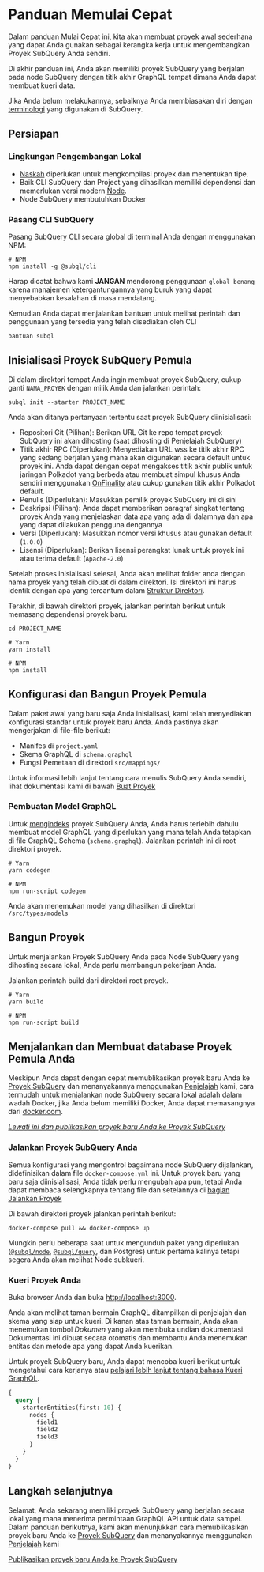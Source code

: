# Panduan Memulai Cepat

Dalam panduan Mulai Cepat ini, kita akan membuat proyek awal sederhana yang dapat Anda gunakan sebagai kerangka kerja untuk mengembangkan Proyek SubQuery Anda sendiri.

Di akhir panduan ini, Anda akan memiliki proyek SubQuery yang berjalan pada node SubQuery dengan titik akhir GraphQL tempat dimana Anda dapat membuat kueri data.

Jika Anda belum melakukannya, sebaiknya Anda membiasakan diri dengan [terminologi](../#terminology) yang digunakan di SubQuery.

## Persiapan

### Lingkungan Pengembangan Lokal

- [Naskah](https://www.typescriptlang.org/) diperlukan untuk mengkompilasi proyek dan menentukan tipe.
- Baik CLI SubQuery dan Project yang dihasilkan memiliki dependensi dan memerlukan versi modern [Node](https://nodejs.org/en/).
- Node SubQuery membutuhkan Docker

### Pasang CLI SubQuery

Pasang SubQuery CLI secara global di terminal Anda dengan menggunakan NPM:

```shell
# NPM
npm install -g @subql/cli
```

Harap dicatat bahwa kami **JANGAN** mendorong penggunaan `global benang` karena manajemen ketergantungannya yang buruk yang dapat menyebabkan kesalahan di masa mendatang.

Kemudian Anda dapat menjalankan bantuan untuk melihat perintah dan penggunaan yang tersedia yang telah disediakan oleh CLI

```shell
bantuan subql
```

## Inisialisasi Proyek SubQuery Pemula

Di dalam direktori tempat Anda ingin membuat proyek SubQuery, cukup ganti `NAMA_PROYEK` dengan milik Anda dan jalankan perintah:

```shell
subql init --starter PROJECT_NAME
```

Anda akan ditanya pertanyaan tertentu saat proyek SubQuery diinisialisasi:

- Repositori Git (Pilihan): Berikan URL Git ke repo tempat proyek SubQuery ini akan dihosting (saat dihosting di Penjelajah SubQuery)
- Titik akhir RPC (Diperlukan): Menyediakan URL wss ke titik akhir RPC yang sedang berjalan yang mana akan digunakan secara default untuk proyek ini. Anda dapat dengan cepat mengakses titik akhir publik untuk jaringan Polkadot yang berbeda atau membuat simpul khusus Anda sendiri menggunakan [OnFinality](https://app.onfinality.io) atau cukup gunakan titik akhir Polkadot default.
- Penulis (Diperlukan): Masukkan pemilik proyek SubQuery ini di sini
- Deskripsi (Pilihan): Anda dapat memberikan paragraf singkat tentang proyek Anda yang menjelaskan data apa yang ada di dalamnya dan apa yang dapat dilakukan pengguna dengannya
- Versi (Diperlukan): Masukkan nomor versi khusus atau gunakan default (`1.0.0`)
- Lisensi (Diperlukan): Berikan lisensi perangkat lunak untuk proyek ini atau terima default (`Apache-2.0`)

Setelah proses inisialisasi selesai, Anda akan melihat folder anda dengan nama proyek yang telah dibuat di dalam direktori. Isi direktori ini harus identik dengan apa yang tercantum dalam [Struktur Direktori](../create/introduction.md#directory-structure).

Terakhir, di bawah direktori proyek, jalankan perintah berikut untuk memasang dependensi proyek baru.

```shell
cd PROJECT_NAME

# Yarn
yarn install

# NPM
npm install
```

## Konfigurasi dan Bangun Proyek Pemula

Dalam paket awal yang baru saja Anda inisialisasi, kami telah menyediakan konfigurasi standar untuk proyek baru Anda. Anda pastinya akan mengerjakan di file-file berikut:

- Manifes di `project.yaml`
- Skema GraphQL di `schema.graphql`
- Fungsi Pemetaan di direktori `src/mappings/`

Untuk informasi lebih lanjut tentang cara menulis SubQuery Anda sendiri, lihat dokumentasi kami di bawah [Buat Proyek](../create/introduction.md)

### Pembuatan Model GraphQL

Untuk [mengindeks](../run/run.md) proyek SubQuery Anda, Anda harus terlebih dahulu membuat model GraphQL yang diperlukan yang mana telah Anda tetapkan di file GraphQL Schema (`schema.graphql`). Jalankan perintah ini di root direktori proyek.

```shell
# Yarn
yarn codegen

# NPM
npm run-script codegen
```

Anda akan menemukan model yang dihasilkan di direktori `/src/types/models`

## Bangun Proyek

Untuk menjalankan Proyek SubQuery Anda pada Node SubQuery yang dihosting secara lokal, Anda perlu membangun pekerjaan Anda.

Jalankan perintah build dari direktori root proyek.

```shell
# Yarn
yarn build

# NPM
npm run-script build
```

## Menjalankan dan Membuat database Proyek Pemula Anda

Meskipun Anda dapat dengan cepat memublikasikan proyek baru Anda ke [Proyek SubQuery](https://project.subquery.network) dan menanyakannya menggunakan [Penjelajah](https://explorer.subquery.network) kami, cara termudah untuk menjalankan node SubQuery secara lokal adalah dalam wadah Docker, jika Anda belum memiliki Docker, Anda dapat memasangnya dari [docker.com](https://docs.docker.com/get-docker/).

[_Lewati ini dan publikasikan proyek baru Anda ke Proyek SubQuery_](../publish/publish.md)

### Jalankan Proyek SubQuery Anda

Semua konfigurasi yang mengontrol bagaimana node SubQuery dijalankan, didefinisikan dalam file `docker-compose.yml` ini. Untuk proyek baru yang baru saja diinisialisasi, Anda tidak perlu mengubah apa pun, tetapi Anda dapat membaca selengkapnya tentang file dan setelannya di [bagian Jalankan Proyek](../run/run.md)

Di bawah direktori proyek jalankan perintah berikut:

```shell
docker-compose pull && docker-compose up
```

Mungkin perlu beberapa saat untuk mengunduh paket yang diperlukan ([`@subql/node`](https://www.npmjs.com/package/@subql/node), [`@subql/query`](https://www.npmjs.com/package/@subql/query), dan Postgres) untuk pertama kalinya tetapi segera Anda akan melihat Node subkueri.

### Kueri Proyek Anda

Buka browser Anda dan buka [http://localhost:3000](http://localhost:3000).

Anda akan melihat taman bermain GraphQL ditampilkan di penjelajah dan skema yang siap untuk kueri. Di kanan atas taman bermain, Anda akan menemukan tombol _Dokumen_ yang akan membuka undian dokumentasi. Dokumentasi ini dibuat secara otomatis dan membantu Anda menemukan entitas dan metode apa yang dapat Anda kuerikan.

Untuk proyek SubQuery baru, Anda dapat mencoba kueri berikut untuk mengetahui cara kerjanya atau [pelajari lebih lanjut tentang bahasa Kueri GraphQL](../query/graphql.md).

```graphql
{
  query {
    starterEntities(first: 10) {
      nodes {
        field1
        field2
        field3
      }
    }
  }
}
```

## Langkah selanjutnya

Selamat, Anda sekarang memiliki proyek SubQuery yang berjalan secara lokal yang mana menerima permintaan GraphQL API untuk data sampel. Dalam panduan berikutnya, kami akan menunjukkan cara memublikasikan proyek baru Anda ke [Proyek SubQuery](https://project.subquery.network) dan menanyakannya menggunakan [Penjelajah](https://explorer.subquery.network) kami

[Publikasikan proyek baru Anda ke Proyek SubQuery](../publish/publish.md)

